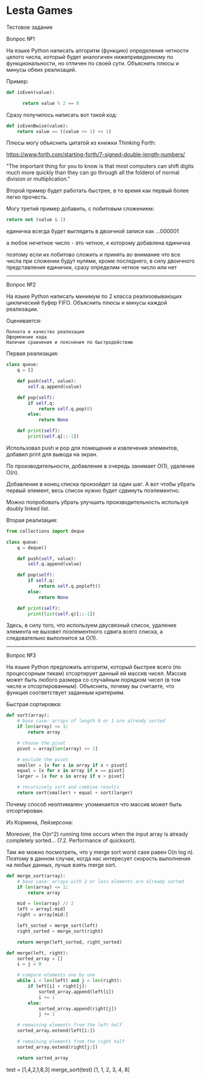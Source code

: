 # Lesta Games
Тестовое задание

Вопрос №1

На языке Python написать алгоритм (функцию) определения четности целого числа, который будет аналогичен нижеприведенному по функциональности, но отличен по своей сути. Объяснить плюсы и минусы обеих реализаций. 

Пример: 

```python
def isEven(value):

      return value % 2 == 0
```




Сразу получилось написать вот такой код:

```python
def isEvenBwise(value):
    return value == ((value >> 1) << 1)
```

Плюсы могу объяснить цитатой из книжки Thinking Forth:

https://www.forth.com/starting-forth/7-signed-double-length-numbers/

"The important thing for you to know is that most computers can shift digits much more quickly than they can go through all the folderol of normal division or multiplication."

Второй пример будет работать быстрее, в то время как первый более легко прочесть.

Могу третий пример добавить, с побитовым сложением:

```python
return not (value & 1)
```

единичка всегда будет выглядеть в двоичной записи как ...000001

а любое нечетное число - это четное, к которому добавлена единичка

поэтому если их побитово сложить и принять во внимание что все числа при сложении будут нулями, кроме последнего, в силу двоичного представления единички, сразу определим четное число или нет

----------------------------------

Вопрос №2

На языке Python написать минимум по 2 класса реализовывающих циклический буфер FIFO. Объяснить плюсы и минусы каждой реализации.

Оценивается:

    Полнота и качество реализации
    Оформление кода
    Наличие сравнения и пояснения по быстродействию


Первая реализация:

```python
class queue:
    q = []

    def push(self, value):
        self.q.append(value)

    def pop(self):
        if self.q:
            return self.q.pop(0)
        else:
            return None

    def print(self):
        print(self.q[::-1])
```


Использовал push и pop для помещения и извлечения элементов, добавил print для вывода на экран.

По производительности, добавление в очередь занимает O(1), удаление O(n).

Добавление в конец списка произойдет за один шаг. А вот чтобы убрать первый элемент, весь список нужно будет сдвинуть поэлементно.

Можно попробовать убрать улучшить производительность используя doubly linked list.


Вторая реализация:

```python
from collections import deque

class queue:
    q = deque()

    def push(self, value):
        self.q.append(value)

    def pop(self):
        if self.q:
            return self.q.popleft()
        else:
            return None

    def print(self):
        print(list(self.q)[::-1])
```

Здесь, в силу того, что используем двусвязный список, удаление элемента не вызовет поэлементного сдвига всего списка, а следовательно выполнится за O(1).

----------------------------------

Вопрос №3

На языке Python предложить алгоритм, который быстрее всего (по процессорным тикам) отсортирует данный ей массив чисел. Массив может быть любого размера со случайным порядком чисел (в том числе и отсортированным). Объяснить, почему вы считаете, что функция соответствует заданным критериям.


Быстрая сортировка:

```python
def sort(array):
    # base case: arrays of length 0 or 1 are already sorted
    if len(array) <= 1:
        return array

    # choose the pivot
    pivot = array[len(array) >> 1]

    # exclude the pivot
    smaller = [x for x in array if x < pivot]
    equal = [x for x in array if x == pivot]
    larger = [x for x in array if x > pivot]

    # recursively sort and combine results
    return sort(smaller) + equal + sort(larger)
```


Почему способ неоптимален: упоминается что массив может быть отсортирован.

Из Кормена, Лейзерсона:

Moreover, the O(n^2) running time occurs when the input array is already completely sorted... (7.2. Performance of quicksort).

Там же можно посмотреть, что у merge sort worst case равен O(n log n). Поэтому в данном случае, когда нас интересует скорость выполнения на любых данных, лучше взять merge sort.

```python
def merge_sort(array):
    # base case: arrays with 2 or less elements are already sorted
    if len(array) <= 1:
        return array

    mid = len(array) // 2
    left = array[:mid]
    right = array[mid:]

    left_sorted = merge_sort(left)
    right_sorted = merge_sort(right)

    return merge(left_sorted, right_sorted)

def merge(left, right):
    sorted_array = []
    i = j = 0

    # compare elements one by one
    while i < len(left) and j < len(right):
        if left[i] < right[j]:
            sorted_array.append(left[i])
            i += 1
        else:
            sorted_array.append(right[j])
            j += 1

    # remaining elements from the left half
    sorted_array.extend(left[i:])

    # remaining elements from the right half
    sorted_array.extend(right[j:])

    return sorted_array
```

test = [1,4,2,1,8,3]
merge_sort(test)
[1, 1, 2, 3, 4, 8]

